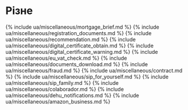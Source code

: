 # Різне

{% include ua/miscellaneous/mortgage_brief.md %}
{% include ua/miscellaneous/registration_documents.md %}
{% include ua/miscellaneous/recommendation.md %}
{% include ua/miscellaneous/digital_certificate_obtain.md %}
{% include ua/miscellaneous/digital_certificate_warning.md %}
{% include ua/miscellaneous/eu_vat_check.md %}
{% include ua/miscellaneous/documents_download.md %}
{% include ua/miscellaneous/fraud.md %}
{% include ua/miscellaneous/contract.md %}
{% include ua/miscellaneous/sip_for_yourself.md %}
{% include ua/miscellaneous/sip_family.md %}
{% include ua/miscellaneous/colaborador.md %}
{% include ua/miscellaneous/dehu_notifications.md %}
{% include ua/miscellaneous/amazon_business.md %}
